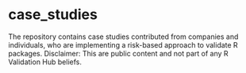 # case_studies
The repository contains case studies contributed from companies and individuals, who are implementing a risk-based approach to validate R packages. Disclaimer: This are public content and not part of any R Validation Hub beliefs. 
